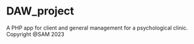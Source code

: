 # DAW_project
A PHP app for client and general management for a psychological clinic.
Copyright @SAM 2023
